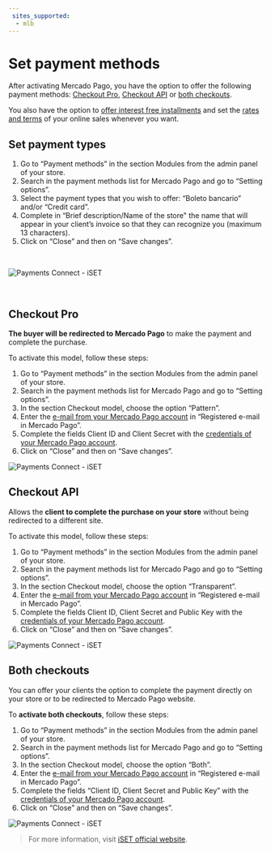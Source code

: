```yaml
---
 sites_supported:
  - mlb
---
```


# Set payment methods

After activating Mercado Pago, you have the option to offer the following payment methods: [Checkout Pro](https://www.mercadopago[FAKER][URL][DOMAIN]/developers/en/guides/iset/set-payment-methods#bookmark_checkout_pro), [Checkout API](https://www.mercadopago[FAKER][URL][DOMAIN]/developers/en/guides/iset/set-payment-methods#bookmark_checkout_api) or [both checkouts](https://www.mercadopago[FAKER][URL][DOMAIN]/developers/en/guides/iset/set-payment-methods#bookmark_both_checkouts).

You also have the option to [offer interest free installments](https://www.mercadopago[FAKER][URL][DOMAIN]/developers/en/guides/iset/set-interestfree-installments) and set the [rates and terms](https://www.mercadopago[FAKER][URL][DOMAIN]/settings/release-options/) of your online sales whenever you want.

## Set payment types

1. Go to “Payment methods” in the section Modules from the admin panel of your store. 
2. Search in the payment methods list for Mercado Pago and go to “Setting options”.
3. Select the payment types that you wish to offer: “Boleto bancario” and/or “Credit card”.
4. Complete in “Brief description/Name of the store" the name that will appear in your client’s invoice so that they can recognize you (maximum 13 characters). 
5. Click on “Close” and then on “Save changes”.
<p>&nbsp;</p>

![Payments Connect - iSET](iset/iset_configuration_methods_2.gif)
<p>&nbsp;</p>

## Checkout Pro

**The buyer will be redirected to Mercado Pago** to make the payment and complete the purchase.

To activate this model, follow these steps:

1. Go to “Payment methods” in the section Modules from the admin panel of your store. 
2. Search in the payment methods list for Mercado Pago and go to “Setting options”.
3. In the section Checkout model, choose the option “Pattern”. 
4. Enter the [e-mail from your Mercado Pago account](https://www.mercadopago[FAKER][URL][DOMAIN]/profile#from-section=menu) in “Registered e-mail in Mercado Pago”.
5. Complete the fields Client ID and Client Secret with the [credentials of your Mercado Pago account](/developers/en/docs/iset/additional-content/your-integrations/credentials).
6. Click on “Close” and then on “Save changes”.

![Payments Connect - iSET](iset/iset_configuration_checkout_padrao_3.gif)

## Checkout API

Allows the **client to complete the purchase on your store** without being redirected to a different site.

To activate this model, follow these steps:

1. Go to “Payment methods” in the section Modules from the admin panel of your store.
2. Search in the payment methods list for Mercado Pago and go to “Setting options”.
3. In the section Checkout model, choose the option “Transparent”.
4. Enter the [e-mail from your Mercado Pago account](https://www.mercadopago[FAKER][URL][DOMAIN]/profile#from-section=menu) in “Registered e-mail in Mercado Pago”.
5. Complete the fields Client ID, Client Secret and Public Key with the [credentials of your Mercado Pago account](/developers/en/docs/iset/additional-content/your-integrations/credentials).
6. Click on “Close” and then on “Save changes”.

![Payments Connect - iSET](iset/iset_configuration_checkout_transparente_4.gif)

## Both checkouts

You can offer your clients the option to complete the payment directly on your store or to be redirected to Mercado Pago website.

To **activate both checkouts**, follow these steps:

1. Go to “Payment methods” in the section Modules from the admin panel of your store. 
2. Search in the payment methods list for Mercado Pago and go to “Setting options”.
3. In the section Checkout model, choose the option “Both”.
4. Enter the [e-mail from your Mercado Pago account](https://www.mercadopago.com.br/profile#from-section=menu) in “Registered e-mail in Mercado Pago”.
5. Complete the fields “Client ID, Client Secret and Public Key” with the [credentials of your Mercado Pago account](/developers/en/docs/iset/additional-content/your-integrations/credentials).
6. Click on “Close” and then on “Save changes”.

![Payments Connect - iSET](iset/iset_configuration_checkout_ambos_5.gif)

<!-- -->
> For more information, visit [iSET official website](https://www.iset.com.br/).